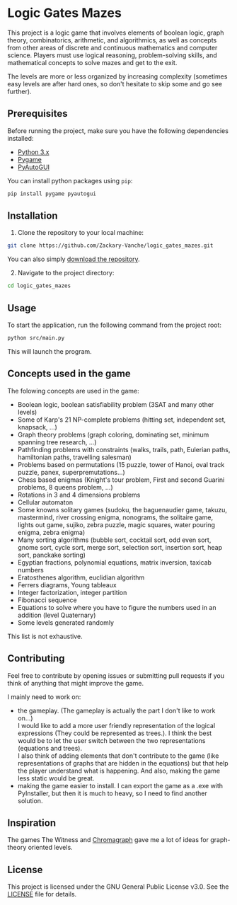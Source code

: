 # Logic Gates Mazes

This project is a logic game that involves elements of boolean logic, graph theory, combinatorics, arithmetic, and algorithmics, as well as concepts from other areas of discrete and continuous mathematics and computer science. Players must use logical reasoning, problem-solving skills, and mathematical concepts to solve mazes and get to the exit. 

The levels are more or less organized by increasing complexity (sometimes easy levels are after hard ones, so don't hesitate to skip some and go see further).

## Prerequisites

Before running the project, make sure you have the following dependencies installed:

- [Python 3.x](https://www.python.org/)
- [Pygame](https://www.pygame.org/)
- [PyAutoGUI](https://pyautogui.readthedocs.io/en/latest/)

You can install python packages using `pip`:

```bash
pip install pygame pyautogui
```

## Installation

1. Clone the repository to your local machine:

```bash
git clone https://github.com/Zackary-Vanche/logic_gates_mazes.git
```

You can also simply [download the repository](https://docs.github.com/en/repositories/working-with-files/using-files/downloading-source-code-archives).

2. Navigate to the project directory:

```bash
cd logic_gates_mazes
```

## Usage

To start the application, run the following command from the project root:

```bash
python src/main.py
```

This will launch the program.

## Concepts used in the game

The folowing concepts are used in the game:
- Boolean logic, boolean satisfiability problem (3SAT and many other levels)
- Some of Karp's 21 NP-complete problems (hitting set, independent set, knapsack, ...)
- Graph theory problems (graph coloring, dominating set, minimum spanning tree research, ...)
- Pathfinding problems with constraints (walks, trails, path, Eulerian paths, hamiltonian paths, travelling salesman)
- Problems based on permutations (15 puzzle, tower of Hanoi, oval track puzzle, panex, superpremutations...)
- Chess based enigmas (Knight's tour problem, First and second Guarini problems, 8 queens problem, ...)
- Rotations in 3 and 4 dimensions problems
- Cellular automaton
- Some knowns solitary games (sudoku, the baguenaudier game, takuzu, mastermind, river crossing enigma, nonograms, the solitaire game, lights out game, sujiko, zebra puzzle, magic squares, water pouring enigma, zebra enigma)
- Many sorting algorithms (bubble sort, cocktail sort, odd even sort, gnome sort, cycle sort, merge sort, selection sort, insertion sort, heap sort, panckake sorting)
- Egyptian fractions, polynomial equations, matrix inversion, taxicab numbers
- Eratosthenes algorithm, euclidian algorithm
- Ferrers diagrams, Young tableaux
- Integer factorization, integer partition
- Fibonacci sequence
- Equations to solve where you have to figure the numbers used in an addition (level Quaternary)
- Some levels generated randomly

This list is not exhaustive.

## Contributing

Feel free to contribute by opening issues or submitting pull requests if you think of anything that might improve the game.

I mainly need to work on:
- the gameplay.
(The gameplay is actually the part I don't like to work on...)  
I would like to add a more user friendly representation of the logical expressions (They could be represented as trees.).
I think the best would be to let the user switch between the two representations (equations and trees).  
I also think of adding elements that don't contribute to the game (like representations of graphs that are hidden in the equations) but that help the player understand what is happening.
And also, making the game less static would be great.  
- making the game easier to install.
I can export the game as a .exe with PyInstaller, but then it is much to heavy, so I need to find another solution.

## Inspiration

The games The Witness and [Chromagraph](https://adam-rumpf.github.io/games/chromagraph.html) gave me a lot of ideas for graph-theory oriented levels.

## License

This project is licensed under the GNU General Public License v3.0. See the [LICENSE](https://github.com/Zackary-Vanche/logic_gates_mazes/blob/main/LICENSE) file for details.
